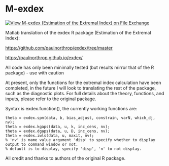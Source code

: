 # M-exdex
[![View M-exdex (Estimation of the Extremal Index) on File Exchange](https://www.mathworks.com/matlabcentral/images/matlab-file-exchange.svg)](https://uk.mathworks.com/matlabcentral/fileexchange/130094-m-exdex-estimation-of-the-extremal-index)
 
 Matlab translation of the exdex R package (Estimation of the Extremal Index):
 
 
 https://github.com/paulnorthrop/exdex/tree/master
 
 https://paulnorthrop.github.io/exdex/
 
 
 All code has only been minimally tested (but results mirror that of the R package) - use with caution
 
 
At present, only the functions for the extremal index calculation have been completed, in the future I will look to translating the rest of the package, such as the diagnostic plots. For full details about the theory, functions, and inputs, please refer to the original package.
 
 
Syntax is exdex.function(), the currently working functions are:

```matlab:Code
theta = exdex.spm(data, b, bias_adjust, constrain, varN, which_dj, nv);
theta = exdex.kgaps(data, u, k, inc_cens, nv);
theta = exdex.dgaps(data, u, D, inc_cens, nv);
theta = exdex.iwls(data, u, maxit, nv);
% 'nv' is name value argument 'disp' to specify whether to display output to command window or not.
% default is to display, specify 'disp', 'n' to not display.
```

All credit and thanks to authors of the original R package.
